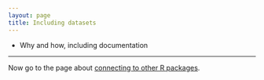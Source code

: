 ```yaml
---
layout: page
title: Including datasets
---
```


- Why and how, including documentation

---

Now go to the page about [connecting to other R packages](depends.html).
